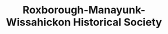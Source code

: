 ---
layout: repo
title: "Roxborough-Manayunk-Wissahickon Historical Society"
id: 14839
permalink: repos/14839/
---